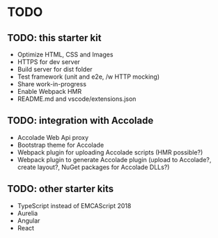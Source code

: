 # TODO

## TODO: this starter kit

- Optimize HTML, CSS and Images
- HTTPS for dev server
- Build server for dist folder
- Test framework (unit and e2e, /w HTTP mocking)
- Share work-in-progress
- Enable Webpack HMR
- README.md and vscode/extensions.json

## TODO: integration with Accolade

- Accolade Web Api proxy
- Bootstrap theme for Accolade
- Webpack plugin for uploading Accolade scripts (HMR possible?)
- Webpack plugin to generate Accolade plugin (upload to Accolade?, create layout?, NuGet packages for Accolade DLLs?)

## TODO: other starter kits

- TypeScript instead of EMCAScript 2018
- Aurelia
- Angular
- React
